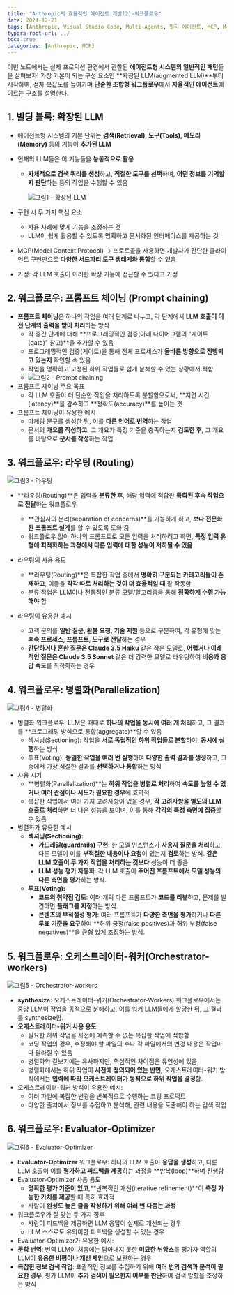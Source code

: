 ```yaml
---
title: "Anthropic의 효율적인 에이전트 개발(2)-워크플로우"
date: 2024-12-21
tags: [Anthropic, Visual Studio Code, Multi-Agents, 멀티 에이전트, MCP, Model Context Protocol]
typora-root-url: ../
toc: true
categories: [Anthropic, MCP]
---
```

이번 노트에서는 실제 프로덕션 환경에서 관찰된 **에이전트형 시스템의 일반적인 패턴**들을 살펴보자! 가장 기본이 되는 구성 요소인 **확장된 LLM(augmented LLM)**부터 시작하여, 점차 복잡도를 높여가며 **단순한 조합형 워크플로우**에서 **자율적인 에이전트**에 이르는 구조를 설명한다.



## 1. 빌딩 블록: **확장된 LLM**

* 에이전트형 시스템의 기본 단위는 **검색(Retrieval), 도구(Tools), 메모리(Memory)** 등의 기능이 **추가된 LLM**

* 현재의 LLM들은 이 기능들을 **능동적으로 활용**
  * **자체적으로 검색 쿼리를 생성**하고, **적절한 도구를 선택**하며, **어떤 정보를 기억할지 판단**하는 등의 작업을 수행할 수 있음

    ![그림1 - 확장된 LLM](/../images/2024-12/Antrhropic-01.webp)

* 구현 시 두 가지 핵심 요소
  * 사용 사례에 맞게 기능을 조정하는 것
  * LLM이 쉽게 활용할 수 있도록 명확하고 문서화된 인터페이스를 제공하는 것
  
* MCP(Model Context Protocol) -> 프로토콜을 사용하면 개발자가 간단한 클라이언트 구현만으로 **다양한 서드파티 도구 생태계와 통합**할 수 있음

* 가정: 각 LLM 호출이 이러한 확장 기능에 접근할 수 있다고 가정

  

## 2. 워크플로우: 프롬프트 체이닝 (Prompt chaining)

* **프롬프트 체이닝**은 하나의 작업을 여러 단계로 나누고, 각 단계에서 **LLM 호출이 이전 단계의 출력을 받아 처리**하는 방식
  * 각 중간 단계에 대해 **프로그래밍적인 검증(아래 다이어그램의 "게이트(gate)" 참고)**을 추가할 수 있음
  * 프로그래밍적인 검증(게이트)을 통해 전체 프로세스가 **올바른 방향으로 진행되고 있는지** 확인할 수 있음
  * 작업을 명확하고 고정된 하위 작업들로 쉽게 분해할 수 있는 상황에서 적합
  * ![그림2 - Prompt chaining](/../images/2024-12/Anthropic-02.webp)
* 프롬프트 체이닝 주요 목표
  * 각 LLM 호출이 더 단순한 작업을 처리하도록 분할함으로써, **지연 시간(latency)**을 감수하고 **정확도(accuracy)**를 높이는 것
* 프롬프트 체이닝이 유용한 예시
  * 마케팅 문구를 생성한 뒤, 이를 **다른 언어로 번역**하는 작업
  * 문서의 **개요를 작성하고**, 그 개요가 특정 기준을 충족하는지 **검토한 후**, 그 개요를 바탕으로 **문서를 작성**하는 작업



## 3. 워크플로우: 라우팅 (Routing)

![그림3 - 라우팅](/../images/2024-12/Anthropic-03.webp)

* **라우팅(Routing)**은 입력을 **분류한 후**, 해당 입력에 적합한 **특화된 후속 작업으로 전달**하는 워크플로우

  * **관심사의 분리(separation of concerns)**를 가능하게 하고, **보다 전문화된 프롬프트 설계**를 할 수 있도록 도와 줌
  * 워크플로우 없이 하나의 프롬프트로 모든 입력을 처리하려고 하면, **특정 입력 유형에 최적화하는 과정에서 다른 입력에 대한 성능이 저하될 수 있음**

* 라우팅의 사용 용도

  * **라우팅(Routing)**은 복잡한 작업 중에서 **명확히 구분되는 카테고리들이 존재하고**, 이들을 **각각 따로 처리하는 것이 더 효율적일 때** 잘 작동함
  * 분류 작업은 LLM이나 전통적인 분류 모델/알고리즘을 통해 **정확하게 수행 가능해야** 함

* 라우팅이 유용한 예시

  * 고객 문의를 **일반 질문, 환불 요청, 기술 지원** 등으로 구분하여, 각 유형에 맞는 **후속 프로세스, 프롬프트, 도구로 전달**하는 경우
  * **간단하거나 흔한 질문은 Claude 3.5 Haiku** 같은 작은 모델로, **어렵거나 이례적인 질문은 Claude 3.5 Sonnet** 같은 더 강력한 모델로 라우팅하여 **비용과 응답 속도**를 최적화하는 경우

  

## 4. 워크플로우: 병렬화(Parallelization)

![그림4 - 병렬화](/../images/2024-12/Anthropic-04.webp)

* 병렬화 워크플로우: LLM은 때때로 **하나의 작업을 동시에 여러 개 처리**하고, 그 결과를 **프로그래밍 방식으로 통합(aggregate)**할 수 있음
  * 섹셔닝(Sectioning): 작업을 **서로 독립적인 하위 작업들로 분할**하여, **동시에 실행**하는 방식
  * 투표(Voting): **동일한 작업을 여러 번 실행**하여 **다양한 출력 결과를 생성**하고, 그 중에서 가장 적절한 결과를 **선택하거나 통합**하는 방식
* 사용 시기
  * **병렬화(Parallelization)**는 **하위 작업을 병렬로 처리**하여 **속도를 높일 수 있거나**,**여러 관점이나 시도가 필요한 경우**에 효과적
  * 복잡한 작업에서 여러 가지 고려사항이 있을 경우, **각 고려사항을 별도의 LLM 호출로 처리**하면 더 나은 성능을 보이며, 이를 통해 **각각의 특정 측면에 집중**할 수 있음
* 병렬화가 유용한 예시
  * **섹셔닝(Sectioning):**
    * **가드레일(guardrails) 구현**: 한 모델 인스턴스가 **사용자 질문을 처리**하고, 다른 모델이 이를 **부적절한 내용이나 요청**이 있는지 **검토**하는 방식.  **같은 LLM 호출이 두 가지 작업을 처리하는 것보다** 성능이 더 좋음
    * **LLM 성능 평가 자동화**: 각 LLM 호출이 **주어진 프롬프트에서 모델 성능의 다른 측면을 평가**하는 방식.
  * **투표(Voting):**
    * **코드의 취약점 검토**: 여러 개의 다른 프롬프트가 **코드를 리뷰**하고, 문제를 발견하면 **플래그를 지정**하는 방식.
    * **콘텐츠의 부적절성 평가**: 여러 프롬프트가 **다양한 측면을 평가**하거나 **다른 투표 기준을 요구**하여 **허위 긍정(false positives)과 허위 부정(false negatives)**을 균형 있게 조정하는 방식.



## 5. 워크플로우: 오케스트레이터-워커(Orchestrator-workers)

![그림5 - Orchestrator-workers](/../images/2024-12/Anthropic-05.webp)

* **synthesize:** 오케스트레이터-워커(Orchestrator-Workers) 워크플로우에서는 중앙 LLM이 작업을 동적으로 분해하고, 이를 워커 LLM들에게 할당한 뒤, 그 결과를 synthesize함.
* **오케스트레이터-워커 사용 용도**
  * 필요한 하위 작업을 사전에 예측할 수 없는 복잡한 작업에 적합함
  * 코딩 작업의 경우, 수정해야 할 파일의 수나 각 파일에서의 변경 내용은 작업마다 달라질 수 있음
  * 병렬화와 겉보기에는 유사하지만, 핵심적인 차이점은 유연성에 있음
  * 병렬화에서는 하위 작업이 **사전에 정의되어 있는 반면,** 오케스트레이터-워커 방식에서는 **입력에 따라 오케스트레이터가 동적으로 하위 작업을 결정**함.
* 오케스트레이터-워커 방식이 유용한 예시:
  * 여러 파일에 복잡한 변경을 반복적으로 수행하는 코딩 프로덕트
  * 다양한 출처에서 정보를 수집하고 분석해, 관련 내용을 도출해야 하는 검색 작업



## 6. 워크플로우: Evaluator-Optimizer

![그림6 - Evaluator-Optimizer](/../images/2024-12/Anthropic-06.webp)

* **Evaluator-Optimizer** 워크플로우: 하나의 LLM 호출이 **응답을 생성**하고, 다른 LLM 호출이 이를 **평가하고 피드백을 제공**하는 과정을 **반복(loop)**하며 진행함
* Evaluator-Optimizer 사용 용도
  * **명확한 평가 기준이 있고**,**반복적인 개선(iterative refinement)**이 **측정 가능한 가치를 제공**할 때 특히 효과적
  *  사람이 **완성도 높은 글을 작성하기 위해 여러 번 다듬는 과정**
* 워크플로우가 잘 맞는 두 가지 징후
  * 사람이 피드백을 제공하면 LLM 응답이 실제로 개선되는 경우
  * LLM 스스로도 유의미한 피드백을 생성할 수 있는 경우
*  Evaluator-Optimizer가 유용한 예시:
  * **문학 번역**: 번역 LLM이 처음에는 담아내지 못한 **미묘한 뉘앙스**를 평가자 역할의 LLM이 **유용한 비평이나 개선 제안**으로 보완하는 경우
  * **복잡한 정보 검색 작업**: 포괄적인 정보를 수집하기 위해 **여러 번의 검색과 분석이 필요한 경우**, 평가 LLM이 **추가 검색이 필요한지 여부를 판단**하여 검색 방향을 조정하는 방식
